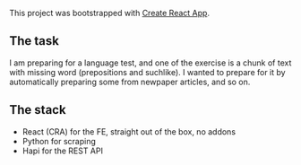 This project was bootstrapped with [Create React App](https://github.com/facebookincubator/create-react-app).

## The task

I am preparing for a language test, and one of the exercise is a chunk of text with missing word (prepositions and suchlike). I wanted to prepare for it by automatically preparing some from newpaper articles, and so on.

## The stack

- React (CRA) for the FE, straight out of the box, no addons
- Python for scraping
- Hapi for the REST API


